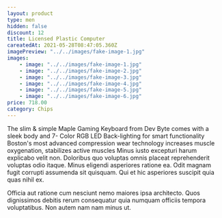 ```yaml
---
layout: product
type: men
hidden: false
discount: 12
title: Licensed Plastic Computer
careatedAt: 2021-05-28T08:47:05.360Z
imagePreview: "../../images/fake-image-1.jpg"
images:
    - image: "../../images/fake-image-1.jpg"
    - image: "../../images/fake-image-2.jpg"
    - image: "../../images/fake-image-3.jpg"
    - image: "../../images/fake-image-4.jpg"
    - image: "../../images/fake-image-5.jpg"
    - image: "../../images/fake-image-6.jpg"
price: 718.00
category: Chips
---
```

The slim & simple Maple Gaming Keyboard from Dev Byte comes with a sleek body and 7- Color RGB LED Back-lighting for smart functionality
Boston's most advanced compression wear technology increases muscle oxygenation, stabilizes active muscles
Minus iusto excepturi harum explicabo velit non. Doloribus quo voluptas omnis placeat reprehenderit voluptas odio itaque. Minus eligendi asperiores ratione ea. Odit magnam fugit corrupti assumenda sit quisquam. Qui et hic asperiores suscipit quia quas nihil ex.
 Officia aut ratione cum nesciunt nemo maiores ipsa architecto. Quos dignissimos debitis rerum consequatur quia numquam officiis tempora voluptatibus. Non autem nam nam minus ut.
